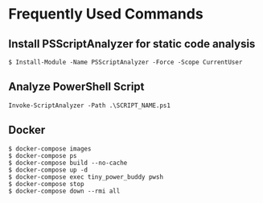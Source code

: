 # Frequently Used Commands

## Install PSScriptAnalyzer for static code analysis 
```
$ Install-Module -Name PSScriptAnalyzer -Force -Scope CurrentUser
```

## Analyze PowerShell Script
```
Invoke-ScriptAnalyzer -Path .\SCRIPT_NAME.ps1
```

## Docker
```
$ docker-compose images
$ docker-compose ps
$ docker-compose build --no-cache
$ docker-compose up -d
$ docker-compose exec tiny_power_buddy pwsh
$ docker-compose stop
$ docker-compose down --rmi all
```